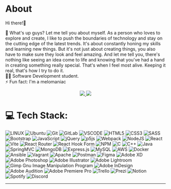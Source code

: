 # About
Hi there!👋

🤝 What's up guys? Let me tell you about myself. As a person who loves to explore and create, I like to push the boundaries of technology and stay on the cutting edge of the latest trends. It's about constantly honing my skills and learning new things. But it's not just about creating things, you also have to make sure they look and feel amazing. And let me tell you, there's nothing like seeing an idea come to life and knowing that you've had a hand in creating something really special. That's when I feel most alive. Keeping it real, that's how I try to do it.<br>
👨‍💻 Software Development student.<br>
⚡ Fun fact: I'm a melomaniac
<p align="center">
  <a href="https://www.linkedin.com/#">
    <img src="https://img.shields.io/badge/LinkedIn-0077B5?style=for-the-badge&logo=linkedin&logoColor=white" />
    </a>
  <a>
    <a href="https://medium.com/@woohdang">
    <img src="https://img.shields.io/badge/Medium-FFD606?style=for-the-badge&logo=medium&logoColor=black"/>
  </a>
</p>

# 💻 Tech Stack:
![LINUX](https://img.shields.io/badge/Linux-FCC624?style=for-the-badge&logo=linux&logoColor=black) ![Ubuntu](https://img.shields.io/badge/Ubuntu-E95420?style=for-the-badge&logo=ubuntu&logoColor=white) ![Git](https://img.shields.io/badge/git-F1502F?style=for-the-badge&logo=git&logoColor=white) ![GitLab](https://img.shields.io/badge/gitlab-%23181717.svg?style=for-the-badge&logo=gitlab&logoColor=white) ![VSCODE](https://img.shields.io/badge/VSCode-0078d7?style=for-the-badge&logo=VSCode&logoColor=white) ![HTML5](https://img.shields.io/badge/html5-%23E34F26.svg?style=for-the-badge&logo=html5&logoColor=white) ![CSS3](https://img.shields.io/badge/css3-%231572B6.svg?style=for-the-badge&logo=css3&logoColor=white) ![SASS](https://img.shields.io/badge/SASS-hotpink.svg?style=for-the-badge&logo=SASS&logoColor=white) ![Bootstrap](https://img.shields.io/badge/bootstrap-%23563D7C.svg?style=for-the-badge&logo=bootstrap&logoColor=white) ![JavaScript](https://img.shields.io/badge/javascript-%23323330.svg?style=for-the-badge&logo=javascript&logoColor=%23F7DF1E) ![jQuery](https://img.shields.io/badge/jquery-%230769AD.svg?style=for-the-badge&logo=jquery&logoColor=white) ![p5js](https://img.shields.io/badge/p5.js-ED225D?style=for-the-badge&logo=p5.js&logoColor=FFFFFF) ![Webpack](https://img.shields.io/badge/webpack-%238DD6F9.svg?style=for-the-badge&logo=webpack&logoColor=black) ![NodeJS](https://img.shields.io/badge/node.js-6DA55F?style=for-the-badge&logo=node.js&logoColor=white) ![React](https://img.shields.io/badge/react-%2320232a.svg?style=for-the-badge&logo=react&logoColor=%2361DAFB) ![Vite](https://img.shields.io/badge/vite-%23646CFF.svg?style=for-the-badge&logo=vite&logoColor=white) ![React Router](https://img.shields.io/badge/React_Router-CA4245?style=for-the-badge&logo=react-router&logoColor=white) ![React Hook Form](https://img.shields.io/badge/React%20Hook%20Form-%23EC5990.svg?style=for-the-badge&logo=reacthookform&logoColor=white) ![NPM](https://img.shields.io/badge/NPM-%23000000.svg?style=for-the-badge&logo=npm&logoColor=white) ![C](https://img.shields.io/badge/c-%2300599C.svg?style=for-the-badge&logo=c&logoColor=white) ![C++](https://img.shields.io/badge/c++-%2300599C.svg?style=for-the-badge&logo=c%2B%2B&logoColor=white) ![Java](https://img.shields.io/badge/java-%23ED8B00.svg?style=for-the-badge&logo=java&logoColor=white) ![SpringMVC](https://img.shields.io/badge/SpringMVC-c6d7b9?style=for-the-badge&logo=SpringMVC&logoColor=white) ![MongoDB](https://img.shields.io/badge/MongoDB-%234ea94b.svg?style=for-the-badge&logo=mongodb&logoColor=white) ![Express.js](https://img.shields.io/badge/express.js-%23404d59.svg?style=for-the-badge&logo=express&logoColor=%2361DAFB) ![MySQL](https://img.shields.io/badge/mysql-%2300f.svg?style=for-the-badge&logo=mysql&logoColor=white) ![AWS](https://img.shields.io/badge/AWS-%23FF9900.svg?style=for-the-badge&logo=amazon-aws&logoColor=white) ![Docker](https://img.shields.io/badge/docker-%230db7ed.svg?style=for-the-badge&logo=docker&logoColor=white) ![Ansible](https://img.shields.io/badge/ansible-%231A1918.svg?style=for-the-badge&logo=ansible&logoColor=white) ![Vagrant](https://img.shields.io/badge/vagrant-%231563FF.svg?style=for-the-badge&logo=vagrant&logoColor=white) ![Apache](https://img.shields.io/badge/apache-%23D42029.svg?style=for-the-badge&logo=apache&logoColor=white)  ![Postman](https://img.shields.io/badge/Postman-FF6C37?style=for-the-badge&logo=postman&logoColor=white) ![Figma](https://img.shields.io/badge/figma-%23F24E1E.svg?style=for-the-badge&logo=figma&logoColor=white) ![Adobe XD](https://img.shields.io/badge/Adobe%20XD-470137?style=for-the-badge&logo=Adobe%20XD&logoColor=#FF61F6) ![Adobe Photoshop](https://img.shields.io/badge/adobephotoshop-%2331A8FF.svg?style=for-the-badge&logo=adobephotoshop&logoColor=white) ![Adobe Illustrator](https://img.shields.io/badge/adobeillustrator-%23FF9A00.svg?style=for-the-badge&logo=adobeillustrator&logoColor=white) ![Adobe Lightroom](https://img.shields.io/badge/Adobe%20Lightroom-31A8FF.svg?style=for-the-badge&logo=Adobe%20Lightroom&logoColor=white) ![Gimp Gnu Image Manipulation Program](https://img.shields.io/badge/Gimp-657D8B?style=for-the-badge&logo=gimp&logoColor=FFFFFF) ![Adobe InDesign](https://img.shields.io/badge/Adobe%20InDesign-49021F?style=for-the-badge&logo=adobeindesign&logoColor=white) ![Adobe Audition](https://img.shields.io/badge/Adobe%20Audition-9999FF.svg?style=for-the-badge&logo=Adobe%20Audition&logoColor=white) ![Adobe Premiere Pro](https://img.shields.io/badge/Adobe%20Premiere%20Pro-9999FF.svg?style=for-the-badge&logo=Adobe%20Premiere%20Pro&logoColor=white) ![Trello](https://img.shields.io/badge/Trello-%23026AA7.svg?style=for-the-badge&logo=Trello&logoColor=white) ![Prezi](https://img.shields.io/badge/Prezi-%23000000.svg?style=for-the-badge&logo=Prezi&logoColor=white) ![Notion](https://img.shields.io/badge/Notion-%23000000.svg?style=for-the-badge&logo=notion&logoColor=white) ![Spotify](https://img.shields.io/badge/Spotify-1ED760?style=for-the-badge&logo=spotify&logoColor=white) ![Discord](https://img.shields.io/badge/Discord-%235865F2.svg?style=for-the-badge&logo=discord&logoColor=white)

---
